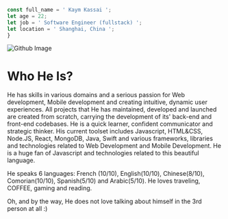 ```javascript
const full_name = ' Kaym Kassai ';
let age = 22;
let job = ' Software Engineer (fullstack) ';
let location = ' Shanghai, China ';
}
```


![Github Image](https://i.ibb.co/x7hcg88/youtubebanner.jpg)



# Who He Is?

He has skills in various domains and a serious passion for Web development, Mobile development and creating intuitive, dynamic user experiences. 
All projects that He has maintained, developed and launched are created from scratch, carrying the development of its' back-end and front-end codebases. 
He is a quick learner, confident communicator and strategic thinker. 
His current toolset includes Javascript, HTML&CSS, Node.JS, React, MongoDB, Java, Swift and various frameworks, libraries and technologies related to Web Development and Mobile Development. 
He is a huge fan of Javascript and technologies related to this beautiful language. 

He speaks 6 languages: French (10/10), English(10/10), Chinese(8/10), Comorian(10/10), Spanish(5/10) and Arabic(5/10). 
He loves traveling, COFFEE, gaming and reading. 

Oh, and by the way, He does not love talking about himself in the 3rd person at all :)

